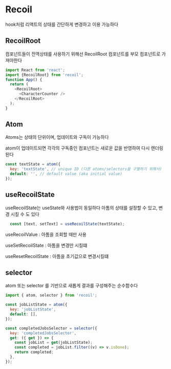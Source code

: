 # Recoil

hook처럼 리액트의 상태를 간단하게 변경하고 이용 가능하다

## RecoilRoot

컴포넌트들이 전역상태를 사용하기 위해선 RecoilRoot 컴포넌트를 부모 컴포넌트로 가져야한다

```js
import React from 'react';
import {RecoilRoot} from 'recoil';
function App() {
  return (
    <RecoilRoot>
      <CharacterCounter />
    </RecoilRoot>
  );
}
```

## Atom

Atoms는 상태의 단위이며, 업데이트와 구독이 가능하다

atom이 업데이트되면 각각의 구독중인 컴포넌트는 새로운 값을 반영하여 다시 렌더링 된다

```js
const textState = atom({
  key: 'textState', // unique ID (다른 atoms/selectors을 구별하기 위해서)
  default: '', // default value (aka initial value)
});
```


## useRecoilState

useRecoilState는 useState와 사용법이 동일하다
아톰의 상태를 설정할 수 있고, 변경 시킬 수 도 있다

```js
  const [text, setText] = useRecoilState(textState);
```

useRecoilValue : 아톰을 조회할 때만 사용

useSetRecoilState : 아톰을 변경만 시킬떄

useResetRecoilState : 아톰을 초기값으로 변경시킬떄


## selector

atom 또는 selector 를 기반으로 새롭게 결과를 구성해주는 순수함수다

```js
import { atom, selector } from 'recoil';

const jobListState = atom({
  key: 'jobListState',
  default: [],
});

const completedJobsSelector = selector({
  key: 'completedJobsSelector',
  get: ({ get }) => {
    const jobList = get(jobListState);
    const completed = jobList.filter((v) => v.isDone);
    return completed;
  },
});
```



